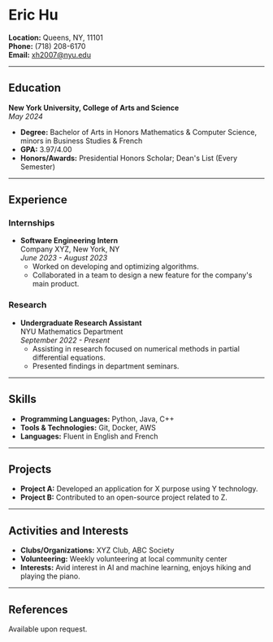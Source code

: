 
# Eric Hu

**Location:** Queens, NY, 11101  
**Phone:** (718) 208-6170  
**Email:** xh2007@nyu.edu  

---

## Education

**New York University, College of Arts and Science**  
*May 2024*  
- **Degree:** Bachelor of Arts in Honors Mathematics & Computer Science, minors in Business Studies & French  
- **GPA:** 3.97/4.00  
- **Honors/Awards:** Presidential Honors Scholar; Dean's List (Every Semester)

---

## Experience

### Internships

- **Software Engineering Intern**  
  Company XYZ, New York, NY  
  *June 2023 - August 2023*  
  - Worked on developing and optimizing algorithms.  
  - Collaborated in a team to design a new feature for the company's main product.

### Research

- **Undergraduate Research Assistant**  
  NYU Mathematics Department  
  *September 2022 - Present*  
  - Assisting in research focused on numerical methods in partial differential equations.  
  - Presented findings in department seminars.

---

## Skills

- **Programming Languages:** Python, Java, C++
- **Tools & Technologies:** Git, Docker, AWS
- **Languages:** Fluent in English and French

---

## Projects

- **Project A:** Developed an application for X purpose using Y technology.
- **Project B:** Contributed to an open-source project related to Z.

---

## Activities and Interests

- **Clubs/Organizations:** XYZ Club, ABC Society
- **Volunteering:** Weekly volunteering at local community center
- **Interests:** Avid interest in AI and machine learning, enjoys hiking and playing the piano.

---

## References

Available upon request.
